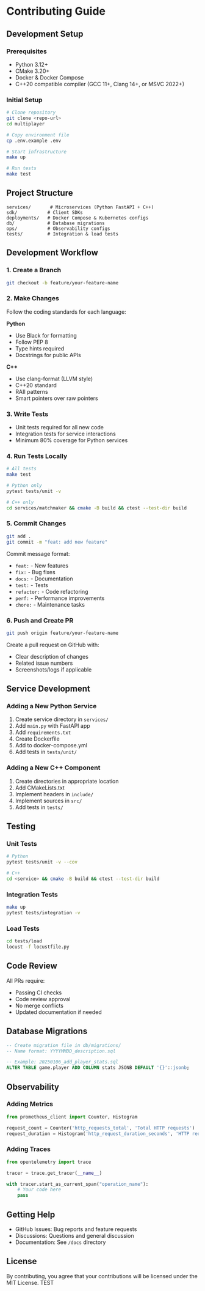 # Contributing Guide

## Development Setup

### Prerequisites

- Python 3.12+
- CMake 3.20+
- Docker & Docker Compose
- C++20 compatible compiler (GCC 11+, Clang 14+, or MSVC 2022+)

### Initial Setup

```bash
# Clone repository
git clone <repo-url>
cd multiplayer

# Copy environment file
cp .env.example .env

# Start infrastructure
make up

# Run tests
make test
```

## Project Structure

```
services/       # Microservices (Python FastAPI + C++)
sdk/           # Client SDKs
deployments/   # Docker Compose & Kubernetes configs
db/            # Database migrations
ops/           # Observability configs
tests/         # Integration & load tests
```

## Development Workflow

### 1. Create a Branch

```bash
git checkout -b feature/your-feature-name
```

### 2. Make Changes

Follow the coding standards for each language:

**Python**

- Use Black for formatting
- Follow PEP 8
- Type hints required
- Docstrings for public APIs

**C++**

- Use clang-format (LLVM style)
- C++20 standard
- RAII patterns
- Smart pointers over raw pointers

### 3. Write Tests

- Unit tests required for all new code
- Integration tests for service interactions
- Minimum 80% coverage for Python services

### 4. Run Tests Locally

```bash
# All tests
make test

# Python only
pytest tests/unit -v

# C++ only
cd services/matchmaker && cmake -B build && ctest --test-dir build
```

### 5. Commit Changes

```bash
git add .
git commit -m "feat: add new feature"
```

Commit message format:

- `feat:` - New features
- `fix:` - Bug fixes
- `docs:` - Documentation
- `test:` - Tests
- `refactor:` - Code refactoring
- `perf:` - Performance improvements
- `chore:` - Maintenance tasks

### 6. Push and Create PR

```bash
git push origin feature/your-feature-name
```

Create a pull request on GitHub with:

- Clear description of changes
- Related issue numbers
- Screenshots/logs if applicable

## Service Development

### Adding a New Python Service

1. Create service directory in `services/`
2. Add `main.py` with FastAPI app
3. Add `requirements.txt`
4. Create Dockerfile
5. Add to docker-compose.yml
6. Add tests in `tests/unit/`

### Adding a New C++ Component

1. Create directories in appropriate location
2. Add CMakeLists.txt
3. Implement headers in `include/`
4. Implement sources in `src/`
5. Add tests in `tests/`

## Testing

### Unit Tests

```bash
# Python
pytest tests/unit -v --cov

# C++
cd <service> && cmake -B build && ctest --test-dir build
```

### Integration Tests

```bash
make up
pytest tests/integration -v
```

### Load Tests

```bash
cd tests/load
locust -f locustfile.py
```

## Code Review

All PRs require:

- Passing CI checks
- Code review approval
- No merge conflicts
- Updated documentation if needed

## Database Migrations

```sql
-- Create migration file in db/migrations/
-- Name format: YYYYMMDD_description.sql

-- Example: 20250106_add_player_stats.sql
ALTER TABLE game.player ADD COLUMN stats JSONB DEFAULT '{}'::jsonb;
```

## Observability

### Adding Metrics

```python
from prometheus_client import Counter, Histogram

request_count = Counter('http_requests_total', 'Total HTTP requests')
request_duration = Histogram('http_request_duration_seconds', 'HTTP request duration')
```

### Adding Traces

```python
from opentelemetry import trace

tracer = trace.get_tracer(__name__)

with tracer.start_as_current_span("operation_name"):
    # Your code here
    pass
```

## Getting Help

- GitHub Issues: Bug reports and feature requests
- Discussions: Questions and general discussion
- Documentation: See `/docs` directory

## License

By contributing, you agree that your contributions will be licensed under the MIT License.
TEST
